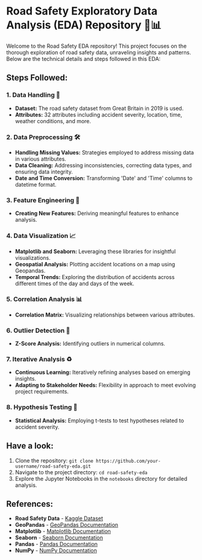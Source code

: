 # Road Safety Exploratory Data Analysis (EDA) Repository 🚗📊

Welcome to the Road Safety EDA repository! This project focuses on the thorough exploration of road safety data, unraveling insights and patterns. Below are the technical details and steps followed in this EDA:

## Steps Followed:

### 1. Data Handling 📂
- **Dataset:** The road safety dataset from Great Britain in 2019 is used.
- **Attributes:** 32 attributes including accident severity, location, time, weather conditions, and more.

### 2. Data Preprocessing 🛠️
- **Handling Missing Values:** Strategies employed to address missing data in various attributes.
- **Data Cleaning:** Addressing inconsistencies, correcting data types, and ensuring data integrity.
- **Date and Time Conversion:** Transforming 'Date' and 'Time' columns to datetime format.

### 3. Feature Engineering 🧠
- **Creating New Features:** Deriving meaningful features to enhance analysis.

### 4. Data Visualization 📈
- **Matplotlib and Seaborn:** Leveraging these libraries for insightful visualizations.
- **Geospatial Analysis:** Plotting accident locations on a map using Geopandas.
- **Temporal Trends:** Exploring the distribution of accidents across different times of the day and days of the week.

### 5. Correlation Analysis 📊
- **Correlation Matrix:** Visualizing relationships between various attributes.

### 6. Outlier Detection 🚨
- **Z-Score Analysis:** Identifying outliers in numerical columns.

### 7. Iterative Analysis ♻️
- **Continuous Learning:** Iteratively refining analyses based on emerging insights.
- **Adapting to Stakeholder Needs:** Flexibility in approach to meet evolving project requirements.

### 8. Hypothesis Testing 🧪
- **Statistical Analysis:** Employing t-tests to test hypotheses related to accident severity.

## Have a look:

1. Clone the repository: `git clone https://github.com/your-username/road-safety-eda.git`
2. Navigate to the project directory: `cd road-safety-eda`
3. Explore the Jupyter Notebooks in the `notebooks` directory for detailed analysis.

## References:

- **Road Safety Data** - [Kaggle Dataset](https://www.kaggle.com/datasets/mostafafaramin/road-safety-data-accidents-2019/data)
- **GeoPandas** - [GeoPandas Documentation](https://geopandas.org/)
- **Matplotlib** - [Matplotlib Documentation](https://matplotlib.org/)
- **Seaborn** - [Seaborn Documentation](https://seaborn.pydata.org/)
- **Pandas** - [Pandas Documentation](https://pandas.pydata.org/)
- **NumPy** - [NumPy Documentation](https://numpy.org/)
